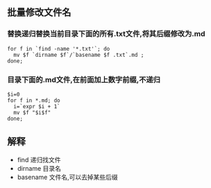 ## 批量修改文件名
### 替换递归替换当前目录下面的所有.txt文件,将其后缀修改为.md
```
for f in `find -name '*.txt'`; do 
  mv $f `dirname $f`/`basename $f .txt`.md ;
done;
```
### 目录下面的.md文件,在前面加上数字前缀,不递归
```
$i=0
for f in *.md; do 
  i=`expr $i + 1`
  mv $f "$i$f"
done;
```

## 解释
* find 递归找文件
* dirname 目录名
* basename 文件名,可以去掉某些后缀